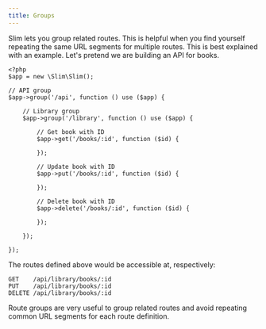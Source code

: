 ```yaml
---
title: Groups
---
```

Slim lets you group related routes. This is helpful when you find yourself repeating the same URL segments
for multiple routes. This is best explained with an example. Let's pretend we are building an API for
books.

    <?php
    $app = new \Slim\Slim();

    // API group
    $app->group('/api', function () use ($app) {

        // Library group
        $app->group('/library', function () use ($app) {

            // Get book with ID
            $app->get('/books/:id', function ($id) {

            });

            // Update book with ID
            $app->put('/books/:id', function ($id) {

            });

            // Delete book with ID
            $app->delete('/books/:id', function ($id) {

            });

        });

    });

The routes defined above would be accessible at, respectively:

    GET    /api/library/books/:id
    PUT    /api/library/books/:id
    DELETE /api/library/books/:id

Route groups are very useful to group related routes and avoid repeating common URL segments
for each route definition.
